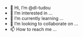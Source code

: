 - 👋 Hi, I’m @dl-tudou
- 👀 I’m interested in ...
- 🌱 I’m currently learning ...
- 💞️ I’m looking to collaborate on ...
- 📫 How to reach me ...

<!---
dl-tudou/dl-tudou is a ✨ special ✨ repository because its `README.md` (this file) appears on your GitHub profile.
You can click the Preview link to take a look at your changes.
--->
